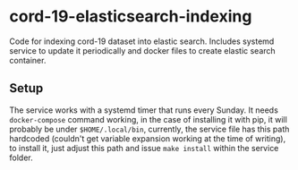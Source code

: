 # cord-19-elasticsearch-indexing
Code for indexing cord-19 dataset into elastic search. Includes systemd service to update it periodically and docker files to create elastic search container.

## Setup
The service works with a systemd timer that runs every Sunday. It needs `docker-compose` command working, in the case of installing it with pip, it will probably be under `$HOME/.local/bin`, currently,
the service file has this path hardcoded (couldn't get variable expansion working at the time of writing), to install it, just adjust this path and issue `make install` within the service folder.
